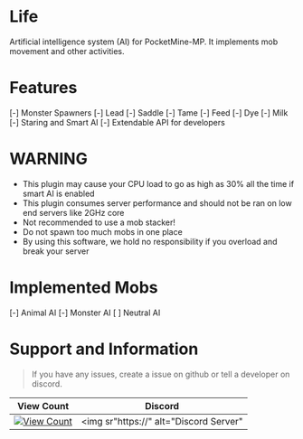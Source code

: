 # Life
Artificial intelligence system (AI) for PocketMine-MP.
It implements mob movement and other activities.

# Features
[-] Monster Spawners
[-] Lead
[-] Saddle
[-] Tame
[-] Feed
[-] Dye
[-] Milk
[-] Staring and Smart AI
[-] Extendable API for developers

# WARNING
- This plugin may cause your CPU load to go as high as 30% all the time if smart AI is enabled
- This plugin consumes server performance and should not be ran on low end servers like 2GHz core
- Not recommended to use a mob stacker!
- Do not spawn too much mobs in one place
- By using this software, we hold no responsibility if you overload and break your server

# Implemented Mobs
[-] Animal AI
[-] Monster AI
[ ] Neutral AI

# Support and Information
> If you have any issues, create a issue on github or tell a developer on discord.

| View Count | Discord |
| :---: | :---: |
[![View Count](http://hits.dwyl.io/CubePM/Life.svg)](http://hits.dwyl.io/CubePM/Life) | <a href="https://discord.gg/2Nvgysk"></a><img sr"https://" alt="Discord Server"</img> |


